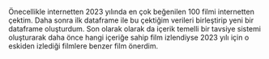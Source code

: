 Önecellikle internetten 2023 yılında en çok beğenilen 100 filmi internetten çektim.
Daha sonra ilk dataframe ile bu çektiğim verileri birleştirip yeni bir dataframe oluşturdum.
Son olarak olarak da içerik temelli bir tavsiye sistemi oluşturarak daha önce hangi içeriğe sahip film izlendiyse 2023 yılı için o eskiden izlediği filmlere benzer film önerdim.
